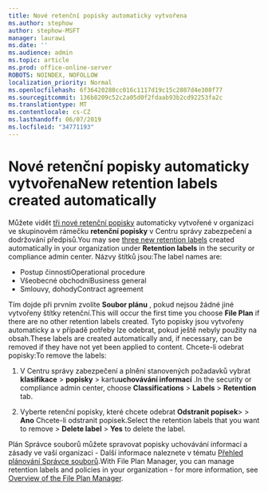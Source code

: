 ```yaml
---
title: Nové retenční popisky automaticky vytvořena
ms.author: stephow
author: stephow-MSFT
manager: laurawi
ms.date: ''
ms.audience: admin
ms.topic: article
ms.prod: office-online-server
ROBOTS: NOINDEX, NOFOLLOW
localization_priority: Normal
ms.openlocfilehash: 6f36420280cc016c1117d19c15c2887d4e308f77
ms.sourcegitcommit: 136b8209c52c2a05d0f2fdaab93b2cd92253fa2c
ms.translationtype: MT
ms.contentlocale: cs-CZ
ms.lasthandoff: 06/07/2019
ms.locfileid: "34771193"
---
```

# <a name="new-retention-labels-created-automatically"></a><span data-ttu-id="84fc7-102">Nové retenční popisky automaticky vytvořena</span><span class="sxs-lookup"><span data-stu-id="84fc7-102">New retention labels created automatically</span></span>

<span data-ttu-id="84fc7-103">Můžete vidět [tři nové retenční popisky](https://docs.microsoft.com/office365/securitycompliance/file-plan-manager#default-retention-labels-and-label-policy) automaticky vytvořené v organizaci ve skupinovém rámečku **retenční popisky** v Centru správy zabezpečení a dodržování předpisů.</span><span class="sxs-lookup"><span data-stu-id="84fc7-103">You may see [three new retention labels](https://docs.microsoft.com/office365/securitycompliance/file-plan-manager#default-retention-labels-and-label-policy) created automatically in your organization under **Retention labels** in the security or compliance admin center.</span></span> <span data-ttu-id="84fc7-104">Názvy štítků jsou:</span><span class="sxs-lookup"><span data-stu-id="84fc7-104">The label names are:</span></span>

- <span data-ttu-id="84fc7-105">Postup činnosti</span><span class="sxs-lookup"><span data-stu-id="84fc7-105">Operational procedure</span></span>
- <span data-ttu-id="84fc7-106">Všeobecné obchodní</span><span class="sxs-lookup"><span data-stu-id="84fc7-106">Business general</span></span>
- <span data-ttu-id="84fc7-107">Smlouvy, dohody</span><span class="sxs-lookup"><span data-stu-id="84fc7-107">Contract agreement</span></span>

<span data-ttu-id="84fc7-108">Tím dojde při prvním zvolíte **Soubor plánu** , pokud nejsou žádné jiné vytvořeny štítky retenční.</span><span class="sxs-lookup"><span data-stu-id="84fc7-108">This will occur the first time you choose **File Plan** if there are no other retention labels created.</span></span> <span data-ttu-id="84fc7-109">Tyto popisky jsou vytvořeny automaticky a v případě potřeby lze odebrat, pokud ještě nebyly použity na obsah.</span><span class="sxs-lookup"><span data-stu-id="84fc7-109">These labels are created automatically and, if necessary, can be removed if they have not yet been applied to content.</span></span> <span data-ttu-id="84fc7-110">Chcete-li odebrat popisky:</span><span class="sxs-lookup"><span data-stu-id="84fc7-110">To remove the labels:</span></span>

1. <span data-ttu-id="84fc7-111">V Centru správy zabezpečení a plnění stanovených požadavků vybrat **klasifikace** > **popisky** > kartu**uchovávání informací** .</span><span class="sxs-lookup"><span data-stu-id="84fc7-111">In the security or compliance admin center, choose **Classifications** > **Labels** > **Retention** tab.</span></span>

1. <span data-ttu-id="84fc7-112">Vyberte retenční popisky, které chcete odebrat **Odstranit popisek**> > **Ano** Chcete-li odstranit popisek.</span><span class="sxs-lookup"><span data-stu-id="84fc7-112">Select the retention labels that you want to remove > **Delete label** > **Yes** to delete the label.</span></span>

<span data-ttu-id="84fc7-113">Plán Správce souborů můžete spravovat popisky uchovávání informací a zásady ve vaší organizaci - Další informace naleznete v tématu [Přehled plánování Správce souborů](https://docs.microsoft.com/office365/securitycompliance/file-plan-manager).</span><span class="sxs-lookup"><span data-stu-id="84fc7-113">With File Plan Manager, you can manage retention labels and policies in your organization - for more information, see [Overview of the File Plan Manager](https://docs.microsoft.com/office365/securitycompliance/file-plan-manager).</span></span>